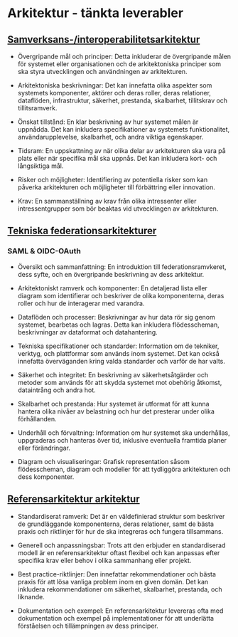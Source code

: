 # Arkitektur - tänkta leverabler

## [Samverksans-/interoperabilitetsarkitektur](architectural-overview.md)
- Övergripande mål och principer: 
Detta inkluderar de övergripande målen för systemet eller organisationen och de arkitektoniska principer som ska styra utvecklingen och användningen av arkitekturen.

- Arkitektoniska beskrivningar: 
Det kan innefatta olika aspekter som systemets komponenter, aktörer och deras roller, deras relationer, dataflöden, infrastruktur, säkerhet, prestanda, skalbarhet, tillitskrav och tillitsramverk.

- Önskat tillstånd: En klar beskrivning av hur systemet målen är uppnådda. Det kan inkludera specifikationer av systemets funktionalitet, användarupplevelse, skalbarhet, och andra viktiga egenskaper.

- Tidsram: En uppskattning av när olika delar av arkitekturen ska vara på plats eller när specifika mål ska uppnås. Det kan inkludera kort- och långsiktiga mål.

- Risker och möjligheter: Identifiering av potentiella risker som kan påverka arkitekturen och möjligheter till förbättring eller innovation.

- Krav: En sammanställning av krav från olika intressenter eller intressentgrupper som bör beaktas vid utvecklingen av arkitekturen.

## [Tekniska federationsarkitekturer](federation-architecture.md)
### SAML & OIDC-OAuth
- Översikt och sammanfattning: En introduktion till federationsramvkeret, dess syfte, och en övergripande beskrivning av dess arkitektur.

- Arkitektoniskt ramverk och komponenter: En detaljerad lista eller diagram som identifierar och beskriver de olika komponenterna, deras roller och hur de interagerar med varandra. 

- Dataflöden och processer: Beskrivningar av hur data rör sig genom systemet, bearbetas och lagras. Detta kan inkludera flödesscheman, beskrivningar av dataformat och datahantering.

- Tekniska specifikationer och standarder: Information om de tekniker, verktyg, och plattformar som används inom systemet. Det kan också innefatta överväganden kring valda standarder och varför de har valts.

- Säkerhet och integritet: En beskrivning av säkerhetsåtgärder och metoder som används för att skydda systemet mot obehörig åtkomst, dataintrång och andra hot.

- Skalbarhet och prestanda: Hur systemet är utformat för att kunna hantera olika nivåer av belastning och hur det presterar under olika förhållanden.

- Underhåll och förvaltning: Information om hur systemet ska underhållas, uppgraderas och hanteras över tid, inklusive eventuella framtida planer eller förändringar.

- Diagram och visualiseringar: Grafisk representation såsom flödesscheman, diagram och modeller för att tydliggöra arkitekturen och dess komponenter.

## [Referensarkitektur arkitektur](reference-architecture.md)

- Standardiserat ramverk: Det är en väldefinierad struktur som beskriver de grundläggande komponenterna, deras relationer, samt de bästa praxis och riktlinjer för hur de ska integreras och fungera tillsammans.

- Generell och anpassningsbar: 
Trots att den erbjuder en standardiserad modell är en referensarkitektur oftast flexibel och kan anpassas efter specifika krav eller behov i olika sammanhang eller projekt.

- Best practice-riktlinjer: 
Den innefattar rekommendationer och bästa praxis för att lösa vanliga problem inom en given domän. Det kan inkludera rekommendationer om säkerhet, skalbarhet, prestanda, och liknande.

- Dokumentation och exempel: 
En referensarkitektur levereras ofta med dokumentation och exempel på implementationer för att underlätta förståelsen och tillämpningen av dess principer.
